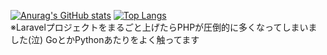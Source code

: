 [![Anurag's GitHub stats](https://github-readme-stats.vercel.app/api?username=KLag-SF)](https://github.com/anuraghazra/github-readme-stats)
[![Top Langs](https://github-readme-stats.vercel.app/api/top-langs/?username=KLag-SF)](https://github.com/anuraghazra/github-readme-stats)  
※Laravelプロジェクトをまるごと上げたらPHPが圧倒的に多くなってしまいました(泣) GoとかPythonあたりをよく触ってます
